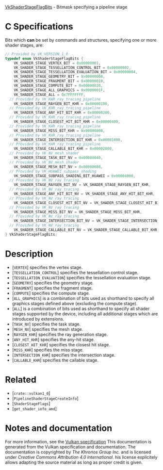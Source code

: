 [VkShaderStageFlagBits](https://www.khronos.org/registry/vulkan/specs/1.3-extensions/man/html/VkShaderStageFlagBits.html) - Bitmask specifying a pipeline stage

# C Specifications
Bits which  **can**  be set by commands and structures, specifying one or more
shader stages, are:
```c
// Provided by VK_VERSION_1_0
typedef enum VkShaderStageFlagBits {
    VK_SHADER_STAGE_VERTEX_BIT = 0x00000001,
    VK_SHADER_STAGE_TESSELLATION_CONTROL_BIT = 0x00000002,
    VK_SHADER_STAGE_TESSELLATION_EVALUATION_BIT = 0x00000004,
    VK_SHADER_STAGE_GEOMETRY_BIT = 0x00000008,
    VK_SHADER_STAGE_FRAGMENT_BIT = 0x00000010,
    VK_SHADER_STAGE_COMPUTE_BIT = 0x00000020,
    VK_SHADER_STAGE_ALL_GRAPHICS = 0x0000001F,
    VK_SHADER_STAGE_ALL = 0x7FFFFFFF,
  // Provided by VK_KHR_ray_tracing_pipeline
    VK_SHADER_STAGE_RAYGEN_BIT_KHR = 0x00000100,
  // Provided by VK_KHR_ray_tracing_pipeline
    VK_SHADER_STAGE_ANY_HIT_BIT_KHR = 0x00000200,
  // Provided by VK_KHR_ray_tracing_pipeline
    VK_SHADER_STAGE_CLOSEST_HIT_BIT_KHR = 0x00000400,
  // Provided by VK_KHR_ray_tracing_pipeline
    VK_SHADER_STAGE_MISS_BIT_KHR = 0x00000800,
  // Provided by VK_KHR_ray_tracing_pipeline
    VK_SHADER_STAGE_INTERSECTION_BIT_KHR = 0x00001000,
  // Provided by VK_KHR_ray_tracing_pipeline
    VK_SHADER_STAGE_CALLABLE_BIT_KHR = 0x00002000,
  // Provided by VK_NV_mesh_shader
    VK_SHADER_STAGE_TASK_BIT_NV = 0x00000040,
  // Provided by VK_NV_mesh_shader
    VK_SHADER_STAGE_MESH_BIT_NV = 0x00000080,
  // Provided by VK_HUAWEI_subpass_shading
    VK_SHADER_STAGE_SUBPASS_SHADING_BIT_HUAWEI = 0x00004000,
  // Provided by VK_NV_ray_tracing
    VK_SHADER_STAGE_RAYGEN_BIT_NV = VK_SHADER_STAGE_RAYGEN_BIT_KHR,
  // Provided by VK_NV_ray_tracing
    VK_SHADER_STAGE_ANY_HIT_BIT_NV = VK_SHADER_STAGE_ANY_HIT_BIT_KHR,
  // Provided by VK_NV_ray_tracing
    VK_SHADER_STAGE_CLOSEST_HIT_BIT_NV = VK_SHADER_STAGE_CLOSEST_HIT_BIT_KHR,
  // Provided by VK_NV_ray_tracing
    VK_SHADER_STAGE_MISS_BIT_NV = VK_SHADER_STAGE_MISS_BIT_KHR,
  // Provided by VK_NV_ray_tracing
    VK_SHADER_STAGE_INTERSECTION_BIT_NV = VK_SHADER_STAGE_INTERSECTION_BIT_KHR,
  // Provided by VK_NV_ray_tracing
    VK_SHADER_STAGE_CALLABLE_BIT_NV = VK_SHADER_STAGE_CALLABLE_BIT_KHR,
} VkShaderStageFlagBits;
```

# Description
- [`VERTEX`] specifies the vertex stage.
- [`TESSELLATION_CONTROL`] specifies the tessellation control stage.
- [`TESSELLATION_EVALUATION`] specifies the tessellation evaluation stage.
- [`GEOMETRY`] specifies the geometry stage.
- [`FRAGMENT`] specifies the fragment stage.
- [`COMPUTE`] specifies the compute stage.
- [`ALL_GRAPHICS`] is a combination of bits used as shorthand to specify all graphics stages defined above (excluding the compute stage).
- [`ALL`] is a combination of bits used as shorthand to specify all shader stages supported by the device, including all additional stages which are introduced by extensions.
- [`TASK_NV`] specifies the task stage.
- [`MESH_NV`] specifies the mesh stage.
- [`RAYGEN_KHR`] specifies the ray generation stage.
- [`ANY_HIT_KHR`] specifies the any-hit stage.
- [`CLOSEST_HIT_KHR`] specifies the closest hit stage.
- [`MISS_KHR`] specifies the miss stage.
- [`INTERSECTION_KHR`] specifies the intersection stage.
- [`CALLABLE_KHR`] specifies the callable stage.

# Related
- [`crate::vulkan1_0`]
- [`PipelineShaderStageCreateInfo`]
- [`ShaderStageFlags`]
- [`get_shader_info_amd`]

# Notes and documentation
For more information, see the [Vulkan specification](https://www.khronos.org/registry/vulkan/specs/1.3-extensions/html/vkspec.html)
This documentation is generated from the Vulkan specification and documentation.
The documentation is copyrighted by *The Khronos Group Inc.* and is licensed under *Creative Commons Attribution 4.0 International*.
his license explicitely allows adapting the source material as long as proper credit is given.
        